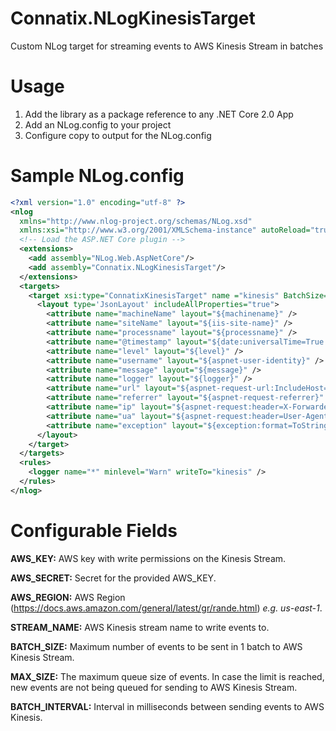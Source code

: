 # Connatix.NLogKinesisTarget

Custom NLog target for streaming events to AWS Kinesis Stream in batches

# Usage

1. Add the library as a package reference to any .NET Core 2.0 App
2. Add an NLog.config to your project
3. Configure copy to output for the NLog.config

  <ItemGroup>
    <None Include="NLog.config" CopyToOutputDirectory="Always">
    </None>
  </ItemGroup>
  
# Sample NLog.config

```xml
<?xml version="1.0" encoding="utf-8" ?>
<nlog 
  xmlns="http://www.nlog-project.org/schemas/NLog.xsd" 
  xmlns:xsi="http://www.w3.org/2001/XMLSchema-instance" autoReload="true" throwExceptions="true" internalLogLevel="Off" internalLogFile="nlog-internal.log">
  <!-- Load the ASP.NET Core plugin -->
  <extensions>
    <add assembly="NLog.Web.AspNetCore"/>
    <add assembly="Connatix.NLogKinesisTarget"/>
  </extensions>
  <targets>
    <target xsi:type="ConnatixKinesisTarget" name ="kinesis" BatchSize="<BATCH_SIZE>" MaxSize="<MAX_SIZE>" BatchInterval="<BATCH_INTERVAL>" AwsKey="<AWS_KEY>" AwsSecret="<AWS_SECRET>" AwsRegion="<AWS_REGION>" Stream="<STREAM_NAME>">
      <layout type='JsonLayout' includeAllProperties="true">
        <attribute name="machineName" layout="${machinename}" />
        <attribute name="siteName" layout="${iis-site-name}" />
        <attribute name="processname" layout="${processname}" />
        <attribute name="@timestamp" layout="${date:universalTime=True:format=yyyy-MM-ddTHH\:mm\:ssZ}" />
        <attribute name="level" layout="${level}" />
        <attribute name="username" layout="${aspnet-user-identity}" />
        <attribute name="message" layout="${message}" />
        <attribute name="logger" layout="${logger}" />
        <attribute name="url" layout="${aspnet-request-url:IncludeHost=True:IncludePort=True:IncludeQueryString=True}" />
        <attribute name="referrer" layout="${aspnet-request-referrer}" />
        <attribute name="ip" layout="${aspnet-request:header=X-Forwarded-For}" />
        <attribute name="ua" layout="${aspnet-request:header=User-Agent}" />
        <attribute name="exception" layout="${exception:format=ToString:maxInnerExceptionLevel=2}" />
      </layout>
    </target>
  </targets>
  <rules>
    <logger name="*" minlevel="Warn" writeTo="kinesis" />
  </rules>
</nlog>
```

# Configurable Fields

**AWS_KEY:** AWS key with write permissions on the Kinesis Stream. 

**AWS_SECRET:** Secret for the provided AWS_KEY. 

**AWS_REGION:** AWS Region (https://docs.aws.amazon.com/general/latest/gr/rande.html) *e.g. us-east-1*. 

**STREAM_NAME:** AWS Kinesis stream name to write events to. 

**BATCH_SIZE:** Maximum number of events to be sent in 1 batch to AWS Kinesis Stream. 

**MAX_SIZE:** The maximum queue size of events. In case the limit is reached, new events are not being queued for sending to AWS Kinesis Stream. 

**BATCH_INTERVAL:** Interval in milliseconds between sending events to AWS Kinesis. 
